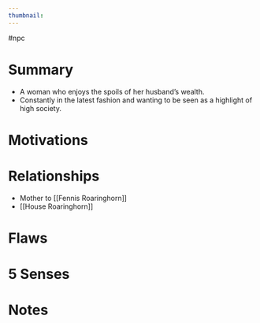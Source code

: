 ```yaml
---
thumbnail: 
---
```

#npc

# Summary
- A woman who enjoys the spoils of her husband’s wealth.
- Constantly in the latest fashion and wanting to be seen as a highlight of high society.

# Motivations
# Relationships
- Mother to [[Fennis Roaringhorn]]
- [[House Roaringhorn]]
# Flaws
# 5 Senses
# Notes
